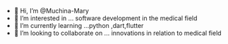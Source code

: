 - 👋 Hi, I’m @Muchina-Mary
- 👀 I’m interested in ... software development in the medical field
- 🌱 I’m currently learning ...python ,dart,flutter
- 💞️ I’m looking to collaborate on ... innovations in relation to medical field 

<!---
Muchina-Mary/Muchina-Mary is a ✨ special ✨ enthusiastic lady, who is passionate about software development in relation to the medical field> 
